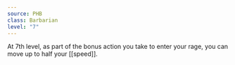 ```yaml
---
source: PHB
class: Barbarian
level: "7"
---
```


At 7th level, as part of the bonus action you take to enter your rage, you can move up to half your [[speed]].
